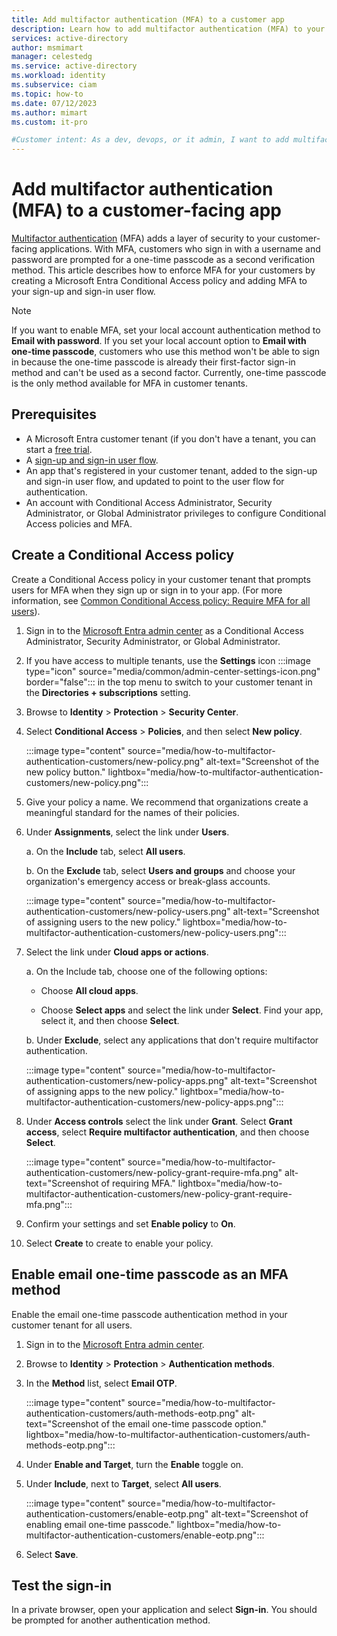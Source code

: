 ```yaml
---
title: Add multifactor authentication (MFA) to a customer app
description: Learn how to add multifactor authentication (MFA) to your customer-facing (CIAM) application. For example, add email one-time passcode as a second authentication factor to your CIAM sign-up and sign-in user flows.
services: active-directory
author: msmimart
manager: celestedg
ms.service: active-directory
ms.workload: identity
ms.subservice: ciam
ms.topic: how-to
ms.date: 07/12/2023
ms.author: mimart
ms.custom: it-pro

#Customer intent: As a dev, devops, or it admin, I want to add multifactor authentication to my customer-facing app.
---
```


# Add multifactor authentication (MFA) to a customer-facing app

[Multifactor authentication](~/identity/authentication/concept-mfa-howitworks.md) (MFA) adds a layer of security to your customer-facing applications. With MFA, customers who sign in with a username and password are prompted for a one-time passcode as a second verification method. This article describes how to enforce MFA for your customers by creating a Microsoft Entra Conditional Access policy and adding MFA to your sign-up and sign-in user flow.

> [!NOTE]
> If you want to enable MFA, set your local account authentication method to **Email with password**. If you set your local account option to **Email with one-time passcode**, customers who use this method won't be able to sign in because the one-time passcode is already their first-factor sign-in method and can't be used as a second factor. Currently, one-time passcode is the only method available for MFA in customer tenants.

## Prerequisites

- A Microsoft Entra customer tenant (if you don't have a tenant, you can start a <a href="https://aka.ms/ciam-free-trial?wt.mc_id=ciamcustomertenantfreetrial_linkclick_content_cnl" target="_blank">free trial</a>.
- A [sign-up and sign-in user flow](how-to-user-flow-sign-up-sign-in-customers.md).
- An app that's registered in your customer tenant, added to the sign-up and sign-in user flow, and updated to point to the user flow for authentication.
- An account with Conditional Access Administrator, Security Administrator, or Global Administrator privileges to configure Conditional Access policies and MFA.

## Create a Conditional Access policy

Create a Conditional Access policy in your customer tenant that prompts users for MFA when they sign up or sign in to your app. (For more information, see [Common Conditional Access policy: Require MFA for all users](~/identity/conditional-access/howto-conditional-access-policy-all-users-mfa.md)).

1. Sign in to the [Microsoft Entra admin center](https://entra.microsoft.com) as a Conditional Access Administrator, Security Administrator, or Global Administrator.

1. If you have access to multiple tenants, use the **Settings** icon :::image type="icon" source="media/common/admin-center-settings-icon.png" border="false"::: in the top menu to switch to your customer tenant in the **Directories + subscriptions** setting.

1. Browse to **Identity** > **Protection** > **Security Center**.

1. Select **Conditional Access** > **Policies**, and then select **New policy**.

   :::image type="content" source="media/how-to-multifactor-authentication-customers/new-policy.png" alt-text="Screenshot of the new policy button." lightbox="media/how-to-multifactor-authentication-customers/new-policy.png":::

1. Give your policy a name. We recommend that organizations create a meaningful standard for the names of their policies.

1. Under **Assignments**, select the link under **Users**.

   a. On the **Include** tab, select **All users**.

   b. On the **Exclude** tab, select **Users and groups** and choose your organization's emergency access or break-glass accounts.

   :::image type="content" source="media/how-to-multifactor-authentication-customers/new-policy-users.png" alt-text="Screenshot of assigning users to the new policy." lightbox="media/how-to-multifactor-authentication-customers/new-policy-users.png":::

1. Select the link under **Cloud apps or actions**. 

   a. On the Include tab, choose one of the following options:

      - Choose **All cloud apps**.

      - Choose **Select apps** and select the link under **Select**. Find your app, select it, and then choose **Select**.

   b. Under **Exclude**, select any applications that don't require multifactor authentication.

   :::image type="content" source="media/how-to-multifactor-authentication-customers/new-policy-apps.png" alt-text="Screenshot of assigning apps to the new policy." lightbox="media/how-to-multifactor-authentication-customers/new-policy-apps.png":::

1. Under **Access controls** select the link under **Grant**. Select **Grant access**, select **Require multifactor authentication**, and then choose **Select**.

   :::image type="content" source="media/how-to-multifactor-authentication-customers/new-policy-grant-require-mfa.png" alt-text="Screenshot of requiring MFA." lightbox="media/how-to-multifactor-authentication-customers/new-policy-grant-require-mfa.png":::

1. Confirm your settings and set **Enable policy** to **On**.

1. Select **Create** to create to enable your policy.

## Enable email one-time passcode as an MFA method

Enable the email one-time passcode authentication method in your customer tenant for all users.

1. Sign in to the [Microsoft Entra admin center](https://entra.microsoft.com).

1. Browse to **Identity** > **Protection** > **Authentication methods**.

1. In the **Method** list, select **Email OTP**.

   :::image type="content" source="media/how-to-multifactor-authentication-customers/auth-methods-eotp.png" alt-text="Screenshot of the email one-time passcode option." lightbox="media/how-to-multifactor-authentication-customers/auth-methods-eotp.png":::

1. Under **Enable and Target**, turn the **Enable** toggle on.

1. Under **Include**, next to **Target**, select **All users**.

   :::image type="content" source="media/how-to-multifactor-authentication-customers/enable-eotp.png" alt-text="Screenshot of enabling email one-time passcode." lightbox="media/how-to-multifactor-authentication-customers/enable-eotp.png":::

1. Select **Save**.

## Test the sign-in

In a private browser, open your application and select **Sign-in**. You should be prompted for another authentication method.
 
